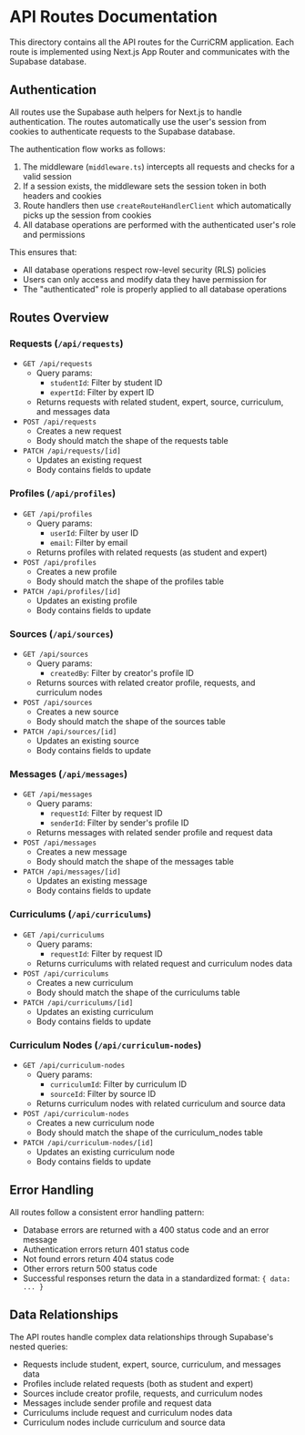 # API Routes Documentation

This directory contains all the API routes for the CurriCRM application. Each route is implemented using Next.js App Router and communicates with the Supabase database.

## Authentication

All routes use the Supabase auth helpers for Next.js to handle authentication. The routes automatically use the user's session from cookies to authenticate requests to the Supabase database.

The authentication flow works as follows:
1. The middleware (`middleware.ts`) intercepts all requests and checks for a valid session
2. If a session exists, the middleware sets the session token in both headers and cookies
3. Route handlers then use `createRouteHandlerClient` which automatically picks up the session from cookies
4. All database operations are performed with the authenticated user's role and permissions

This ensures that:
- All database operations respect row-level security (RLS) policies
- Users can only access and modify data they have permission for
- The "authenticated" role is properly applied to all database operations

## Routes Overview

### Requests (`/api/requests`)
- `GET /api/requests`
  - Query params:
    - `studentId`: Filter by student ID
    - `expertId`: Filter by expert ID
  - Returns requests with related student, expert, source, curriculum, and messages data
- `POST /api/requests`
  - Creates a new request
  - Body should match the shape of the requests table
- `PATCH /api/requests/[id]`
  - Updates an existing request
  - Body contains fields to update

### Profiles (`/api/profiles`)
- `GET /api/profiles`
  - Query params:
    - `userId`: Filter by user ID
    - `email`: Filter by email
  - Returns profiles with related requests (as student and expert)
- `POST /api/profiles`
  - Creates a new profile
  - Body should match the shape of the profiles table
- `PATCH /api/profiles/[id]`
  - Updates an existing profile
  - Body contains fields to update

### Sources (`/api/sources`)
- `GET /api/sources`
  - Query params:
    - `createdBy`: Filter by creator's profile ID
  - Returns sources with related creator profile, requests, and curriculum nodes
- `POST /api/sources`
  - Creates a new source
  - Body should match the shape of the sources table
- `PATCH /api/sources/[id]`
  - Updates an existing source
  - Body contains fields to update

### Messages (`/api/messages`)
- `GET /api/messages`
  - Query params:
    - `requestId`: Filter by request ID
    - `senderId`: Filter by sender's profile ID
  - Returns messages with related sender profile and request data
- `POST /api/messages`
  - Creates a new message
  - Body should match the shape of the messages table
- `PATCH /api/messages/[id]`
  - Updates an existing message
  - Body contains fields to update

### Curriculums (`/api/curriculums`)
- `GET /api/curriculums`
  - Query params:
    - `requestId`: Filter by request ID
  - Returns curriculums with related request and curriculum nodes data
- `POST /api/curriculums`
  - Creates a new curriculum
  - Body should match the shape of the curriculums table
- `PATCH /api/curriculums/[id]`
  - Updates an existing curriculum
  - Body contains fields to update

### Curriculum Nodes (`/api/curriculum-nodes`)
- `GET /api/curriculum-nodes`
  - Query params:
    - `curriculumId`: Filter by curriculum ID
    - `sourceId`: Filter by source ID
  - Returns curriculum nodes with related curriculum and source data
- `POST /api/curriculum-nodes`
  - Creates a new curriculum node
  - Body should match the shape of the curriculum_nodes table
- `PATCH /api/curriculum-nodes/[id]`
  - Updates an existing curriculum node
  - Body contains fields to update

## Error Handling

All routes follow a consistent error handling pattern:
- Database errors are returned with a 400 status code and an error message
- Authentication errors return 401 status code
- Not found errors return 404 status code
- Other errors return 500 status code
- Successful responses return the data in a standardized format: `{ data: ... }`

## Data Relationships

The API routes handle complex data relationships through Supabase's nested queries:
- Requests include student, expert, source, curriculum, and messages data
- Profiles include related requests (both as student and expert)
- Sources include creator profile, requests, and curriculum nodes
- Messages include sender profile and request data
- Curriculums include request and curriculum nodes data
- Curriculum nodes include curriculum and source data 